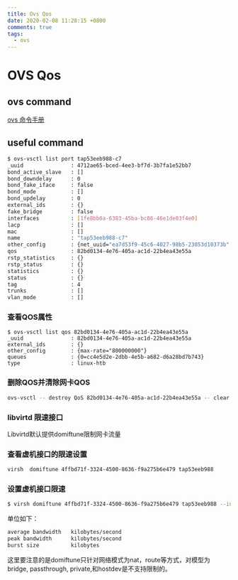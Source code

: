 ```yaml
---
title: Ovs Qos
date: 2020-02-08 11:28:15 +0800
comments: true
tags:
  - ovs
---
```

# OVS Qos

## ovs command

[ovs 命令手册](https://docs.pica8.com/pages/viewpage.action?pageId=3083175)

## useful command

```bash
$ ovs-vsctl list port tap53eeb988-c7
_uuid               : 4712ae65-bced-4ee3-bf7d-3b7fa1e52bb7
bond_active_slave   : []
bond_downdelay      : 0
bond_fake_iface     : false
bond_mode           : []
bond_updelay        : 0
external_ids        : {}
fake_bridge         : false
interfaces          : [1fe8bb0a-6383-45ba-bc86-46e1de03f4e0]
lacp                : []
mac                 : []
name                : "tap53eeb988-c7"
other_config        : {net_uuid="ea7d53f9-45c6-4027-98b5-23053d10373b", network_type=vlan, physical_network="physnet1", segmentation_id="332", tag="4"}
qos                 : 82bd0134-4e76-405a-ac1d-22b4ea43e55a
rstp_statistics     : {}
rstp_status         : {}
statistics          : {}
status              : {}
tag                 : 4
trunks              : []
vlan_mode           : []
```

### 查看QOS属性
```
$ ovs-vsctl list qos 82bd0134-4e76-405a-ac1d-22b4ea43e55a
_uuid               : 82bd0134-4e76-405a-ac1d-22b4ea43e55a
external_ids        : {}
other_config        : {max-rate="800000000"}
queues              : {0=cc4e5d2e-2dbb-4e5b-a682-d6a28bd7b743}
type                : linux-htb
```

### 删除QOS并清除网卡QOS

```bash
ovs-vsctl -- destroy QoS 82bd0134-4e76-405a-ac1d-22b4ea43e55a -- clear Port tap53eeb988 qos
```

### libvirtd 限速接口

Libvirtd默认提供domiftune限制网卡流量

### 查看虚机接口的限速设置

```bash
virsh  domiftune 4ffbd71f-3324-4500-8636-f9a275b6e479 tap53eeb988
```

### 设置虚机接口限速

```bash
$ virsh domiftune 4ffbd71f-3324-4500-8636-f9a275b6e479 tap53eeb988 --inbound 700000,800000,800000 --outbount 700000,800000,800000 --live
```

单位如下：

```bash
average bandwidth   kilobytes/second 
peak bandwidth      kilobytes/second 
burst size          kilobytes
```

这里要注意的是domiftune只针对网络模式为nat，route等方式，对模型为bridge, passthrough, private,和hostdev是不支持限制的。